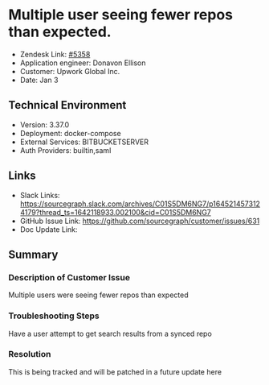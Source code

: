 
# Multiple user seeing fewer repos than expected.

- Zendesk Link: [#5358](https://sourcegraph.zendesk.com/agent/tickets/5358)
- Application engineer: Donavon Ellison
- Customer: Upwork Global Inc. 
- Date: Jan 3

## Technical Environment
- Version: 3.37.0​
- Deployment: docker-compose
- External Services: BITBUCKETSERVER
- Auth Providers: builtin,saml


## Links
- Slack Links: https://sourcegraph.slack.com/archives/C01S5DM6NG7/p1645214573124179?thread_ts=1642118933.002100&cid=C01S5DM6NG7
- GitHub Issue Link: https://github.com/sourcegraph/customer/issues/631
- Doc Update Link:

## Summary
### Description of Customer Issue
Multiple users were seeing fewer repos than expected
### Troubleshooting Steps
Have a user attempt to get search results from a synced repo
### Resolution
This is being tracked and will be patched in a future update here
